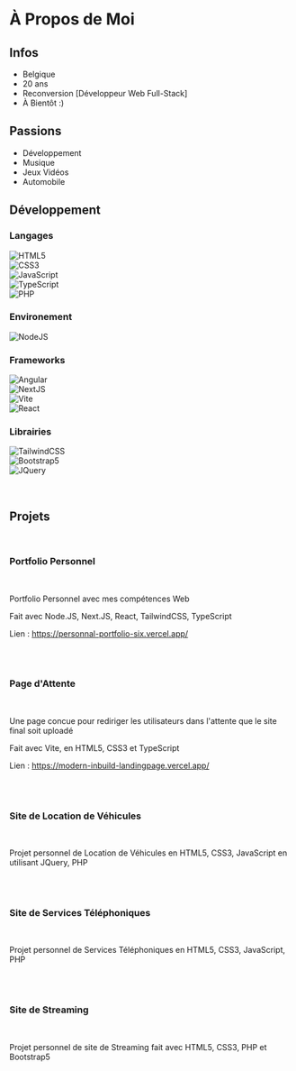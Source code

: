 # À Propos de Moi

## Infos

- Belgique
- 20 ans
- Reconversion [Développeur Web Full-Stack]
- À Bientôt :)

## Passions

- Développement
- Musique
- Jeux Vidéos
- Automobile

## Développement

### Langages

![HTML5](https://img.shields.io/badge/html5-%23E34F26.svg?style=for-the-badge&logo=html5&logoColor=white)<br/>
![CSS3](https://img.shields.io/badge/css3-%231572B6.svg?style=for-the-badge&logo=css3&logoColor=white)<br/>
![JavaScript](https://img.shields.io/badge/javascript-%23323330.svg?style=for-the-badge&logo=javascript&logoColor=%23F7DF1E)<br/>
![TypeScript](https://img.shields.io/badge/typescript-%23323330.svg?style=for-the-badge&logo=typescript&logoColor=%3178C6)<br/>
![PHP](https://img.shields.io/badge/php-777BB4.svg?style=for-the-badge&logo=php&logoColor=white)<br/>

### Environement

![NodeJS](https://img.shields.io/badge/node.js-5FA04E.svg?style=for-the-badge&logo=nodedotjs&logoColor=white)

### Frameworks

![Angular](https://img.shields.io/badge/angular-FF1231.svg?style=for-the-badge&logo=angular&logoColor=white)<br/>
![NextJS](https://img.shields.io/badge/next.js-000000.svg?style=for-the-badge&logo=nextdotjs&logoColor=white)<br/>
![Vite](https://img.shields.io/badge/vite-646CFF.svg?style=for-the-badge&logo=vite&logoColor=white)<br/>
![React](https://img.shields.io/badge/react-61DAFB.svg?style=for-the-badge&logo=react&logoColor=black)<br/>

### Librairies

![TailwindCSS](https://img.shields.io/badge/tailwindcss-06B6D4.svg?style=for-the-badge&logo=tailwindcss&logoColor=white)<br/>
![Bootstrap5](https://img.shields.io/badge/bootstrap5-7952B3.svg?style=for-the-badge&logo=bootstrap&logoColor=white)<br/>
![JQuery](https://img.shields.io/badge/jquery-0769AD.svg?style=for-the-badge&logo=jquery&logoColor=white)<br/>
  
<br>

## Projets
<br>

### Portfolio Personnel
<br>

Portfolio Personnel avec mes compétences Web

Fait avec Node.JS, Next.JS, React, TailwindCSS, TypeScript

Lien : https://personnal-portfolio-six.vercel.app/

<br><br>

### Page d'Attente
<br>

Une page concue pour rediriger les utilisateurs dans l'attente que le site final soit uploadé

Fait avec Vite, en HTML5, CSS3 et TypeScript

Lien : https://modern-inbuild-landingpage.vercel.app/

<br><br>

### Site de Location de Véhicules
<br>

Projet personnel de Location de Véhicules en HTML5, CSS3, JavaScript en utilisant JQuery, PHP

<br><br>

### Site de Services Téléphoniques
<br>

Projet personnel de Services Téléphoniques en HTML5, CSS3, JavaScript, PHP

<br><br>

### Site de Streaming
<br>

Projet personnel de site de Streaming fait avec HTML5, CSS3, PHP et Bootstrap5
